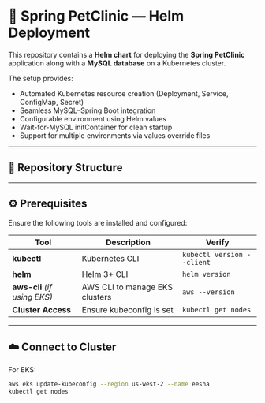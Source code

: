 # 🐾 Spring PetClinic — Helm Deployment

This repository contains a **Helm chart** for deploying the **Spring PetClinic** application along with a **MySQL database** on a Kubernetes cluster.

The setup provides:
- Automated Kubernetes resource creation (Deployment, Service, ConfigMap, Secret)
- Seamless MySQL–Spring Boot integration
- Configurable environment using Helm values
- Wait-for-MySQL initContainer for clean startup
- Support for multiple environments via values override files

---

## 📁 Repository Structure


---

## ⚙️ Prerequisites

Ensure the following tools are installed and configured:

| Tool | Description | Verify |
|------|--------------|--------|
| **kubectl** | Kubernetes CLI | `kubectl version --client` |
| **helm** | Helm 3+ CLI | `helm version` |
| **aws-cli** *(if using EKS)* | AWS CLI to manage EKS clusters | `aws --version` |
| **Cluster Access** | Ensure kubeconfig is set | `kubectl get nodes` |

---

## ☁️ Connect to Cluster

For EKS:
```bash
aws eks update-kubeconfig --region us-west-2 --name eesha
kubectl get nodes
